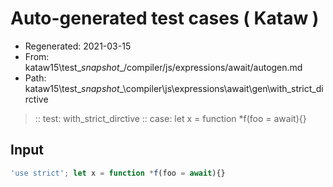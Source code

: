 # Auto-generated test cases ( Kataw )
- Regenerated: 2021-03-15
- From: kataw15\test\__snapshot__/compiler/js/expressions/await/autogen.md
- Path: kataw15\test\__snapshot__\compiler\js\expressions\await\gen\with_strict_dirctive
> :: test: with_strict_dirctive
> :: case: let x = function *f(foo = await){}
## Input

`````js
'use strict'; let x = function *f(foo = await){}
`````
